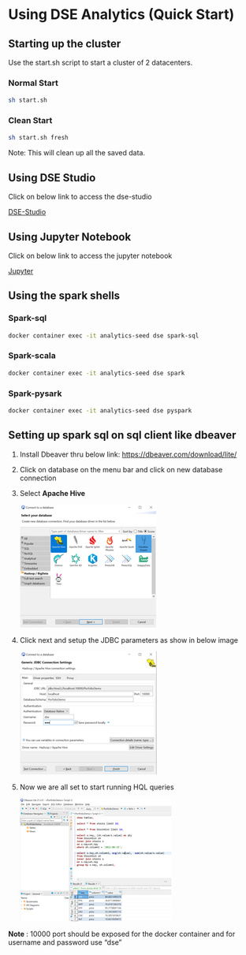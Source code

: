 # Using DSE Analytics (Quick Start)

## Starting up the cluster

Use the start.sh script to start a cluster of 2 datacenters.

### Normal Start

```bash
sh start.sh
```

### Clean Start

```bash
sh start.sh fresh
```

Note: This will clean up all the saved data.

## Using DSE Studio

Click on below link to access the dse-studio

[DSE-Studio](http://localhost:8080/)

## Using Jupyter Notebook

Click on below link to access the jupyter notebook

[Jupyter](http://localhost:8888/)

## Using the spark shells

### Spark-sql

```bash
docker container exec -it analytics-seed dse spark-sql
```

### Spark-scala

```bash
docker container exec -it analytics-seed dse spark
```

### Spark-pysark

```bash
docker container exec -it analytics-seed dse pyspark
```

## Setting up spark sql on sql client like dbeaver

1. Install Dbeaver thru below link:
   <https://dbeaver.com/download/lite/>
2. Click on database on the menu bar and click on new database connection
3. Select **Apache Hive**

    ![Hive Setup](./resource/hive-setup.png)

4. Click next and setup the JDBC parameters as show in below image

    ![Connection String](./resource/hive-uri.png)

5. Now we are all set to start running HQL queries

    ![HQL](./resource/hql.png)

**Note** : 10000 port should be exposed for the docker container and for username and password use “dse”
